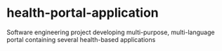 # health-portal-application
Software engineering project developing multi-purpose, multi-language portal containing several health-based applications
